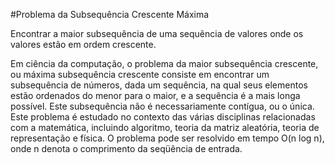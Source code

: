 #Problema da Subsequência Crescente Máxima

Encontrar a maior subsequência de uma sequẽncia de valores onde os valores estão
em ordem crescente. 


Em ciência da computação, o problema da maior subsequência crescente, ou máxima
subsequência crescente consiste em encontrar um subsequência de números, dada um
sequência, na qual seus elementos estão ordenados  do menor para o maior, e a
sequência é a mais longa possível. Este subsequência não é necessariamente
contígua, ou o única. Este problema é estudado no contexto das várias disciplinas
relacionadas com a matemática, incluindo algoritmo, teoria da matriz aleatória, 
teoria de representação e física. O problema pode ser resolvido em tempo O(n log
n), onde n denota o comprimento da seqüência de entrada.

